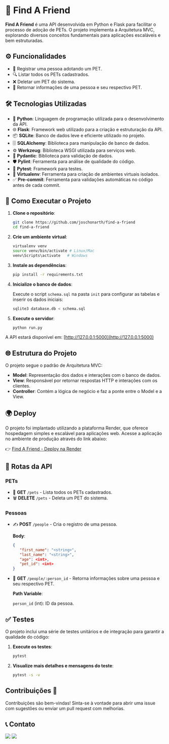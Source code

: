 # 🐶 Find A Friend

**Find A Friend** é uma API desenvolvida em Python e Flask para facilitar o processo de adoção de PETs. O projeto implementa a Arquitetura MVC, explorando diversos conceitos fundamentais para aplicações escaláveis e bem estruturadas.

## ⚙️ Funcionalidades

- 📝 Registrar uma pessoa adotando um PET.
- 🔍 Listar todos os PETs cadastrados.
- ❌ Deletar um PET do sistema.
- 👤 Retornar informações de uma pessoa e seu respectivo PET.

## 🛠️ Tecnologias Utilizadas

- 🐍 **Python**: Linguagem de programação utilizada para o desenvolvimento da API.
- 🌐 **Flask**: Framework web utilizado para a criação e estruturação da API.
- 📦 **SQLite**: Banco de dados leve e eficiente utilizado no projeto.
- 🗄️ **SQLAlchemy**: Biblioteca para manipulação de banco de dados.
- ⚙️ **Werkzeug**: Biblioteca WSGI utilizada para serviços web.
- 📏 **Pydantic**: Biblioteca para validação de dados.
- 🛡️ **Pylint**: Ferramenta para análise de qualidade do código.
- 🧪 **Pytest**: Framework para testes.
- 🌱 **Virtualenv**: Ferramenta para criação de ambientes virtuais isolados.
- ✅ **Pre-commit**: Ferramenta para validações automáticas no código antes de cada commit.

## 🚀 Como Executar o Projeto

1. **Clone o repositório**:

   ```bash
   git clone https://github.com/joschonarth/find-a-friend
   cd find-a-friend
   ```

2. **Crie um ambiente virtual**:

   ```bash
   virtualenv venv
   source venv/bin/activate # Linux/Mac
   venv\Scripts\activate   # Windows
   ```

3. **Instale as dependências**:

   ```bash
   pip install -r requirements.txt
   ```

4. **Inicialize o banco de dados**:

    Execute o script `schema.sql` na pasta `init` para configurar as tabelas e inserir os dados iniciais:

    ```bash
    sqlite3 database.db < schema.sql
    ```

5. **Execute o servidor**:

   ```bash
   python run.py
   ```

A API estará disponível em: [http://127.0.0.1:5000](http://127.0.0.1:5000)

## 🌐 Estrutura do Projeto

O projeto segue o padrão de Arquitetura MVC:

- **Model**: Representação dos dados e interações com o banco de dados.
- **View**: Responsável por retornar respostas HTTP e interações com os clientes.
- **Controller**: Contém a lógica de negócio e faz a ponte entre o Model e a View.

## 🌍 Deploy

O projeto foi implantado utilizando a plataforma Render, que oferece hospedagem simples e escalável para aplicações web. Acesse a aplicação no ambiente de produção através do link abaixo:

👉 [Find A Friend - Deploy na Render](https://find-a-friend.onrender.com)

## 🔗 Rotas da API

### PETs

- 🐾 **GET** `/pets` - Lista todos os PETs cadastrados.
- 🗑️ **DELETE** `/pets` - Deleta um PET do sistema.

### Pessoas

- ✍️ **POST** `/people` - Cria o registro de uma pessoa.

   **Body**:

   ```json
   {
      "first_name": "<string>",
      "last_name": "<string>",
      "age": <int>,
      "pet_id": <int>
   }
   ```

- 👤 **GET** `/people/:person_id` - Retorna informações sobre uma pessoa e seu respectivo PET.

   **Path Variable**:

   `person_id` (int): ID da pessoa.

## ✅ Testes

O projeto inclui uma série de testes unitários e de integração para garantir a qualidade do código:

1. **Execute os testes**:

   ```bash
   pytest
   ```

2. **Visualize mais detalhes e mensagens do teste**:

   ```bash
   pytest -s -v
   ```

## Contribuições 🌟

Contribuições são bem-vindas! Sinta-se à vontade para abrir uma issue com sugestões ou enviar um pull request com melhorias.

## 📞 Contato 

<div>
    <a href="https://www.linkedin.com/in/joschonarth/" target="_blank"><img src="https://img.shields.io/badge/LinkedIn-0077B5?style=for-the-badge&logo=linkedin&logoColor=white" target="_blank"></a>
    <a href="mailto:joschonarth@gmail.com" target="_blank"><img src="https://img.shields.io/badge/Gmail-D14836?style=for-the-badge&logo=gmail&logoColor=white" target="_blank"></a>
</div>